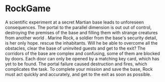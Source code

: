 # RockGame
A scientific experiment at a secret Martian base leads to
unforeseen consequences. The portal to the parallel dimension is out
out of control, destroying the premises of the base and filling them with strange
creatures from another world .
Marine Rock, a soldier from the base's security detail, is her only hope.
rescue the inhabitants. Will he be able to overcome all the obstacles,
clear the base of uninvited guests and get to the exit?
The corridors of the base are complex and confusing, some of them are blocked by doors.
Each door can only be opened by a matching key card,
which has yet to be found. The portal failure caused destruction and
fires, which complicates the task.
To complete your mission and save the base, Rock must
act quickly and accurately, and get to the exit as soon as possible.
